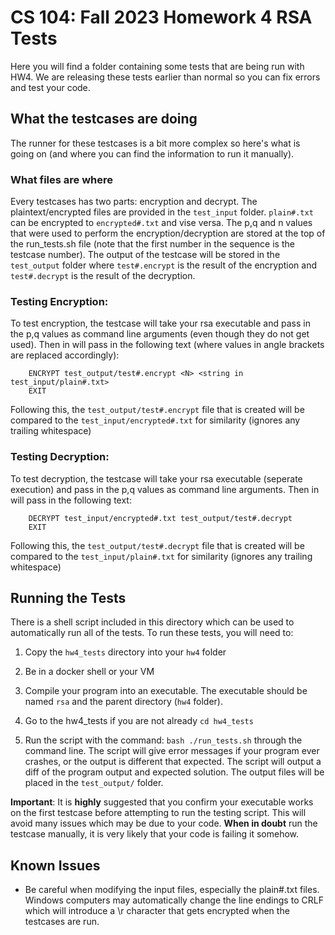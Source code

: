 # CS 104: Fall 2023 Homework 4 RSA Tests

Here you will find a folder containing some tests that are being run with HW4. We are releasing these tests earlier than normal so you can fix errors and test your code. 

## What the testcases are doing 
The runner for these testcases is a bit more complex so here's what is going on (and where you can find the information to run it manually). 

### What files are where
Every testcases has two parts: encryption and decrypt. The plaintext/encrypted files are provided in the `test_input` folder. `plain#.txt` can be encrypted to `encrypted#.txt` and vise versa. The p,q and n values that were used to perform the encryption/decryption are stored at the top of the run_tests.sh file (note that the first number in the sequence is the testcase number). The output of the testcase will be stored in the `test_output` folder where `test#.encrypt` is the result of the encryption and `test#.decrypt` is the result of the decryption.

### Testing Encryption:
To test encryption, the testcase will take your rsa executable and pass in the p,q values as command line arguments (even though they do not get used). Then in will pass in the following text (where values in angle brackets are replaced accordingly):
```
    ENCRYPT test_output/test#.encrypt <N> <string in test_input/plain#.txt>
    EXIT
```
Following this, the `test_output/test#.encrypt` file that is created will be compared to the `test_input/encrypted#.txt` for similarity (ignores any trailing whitespace)

### Testing Decryption:
To test decryption, the testcase will take your rsa executable (seperate execution) and pass in the p,q values as command line arguments. Then in will pass in the following text:
```
    DECRYPT test_input/encrypted#.txt test_output/test#.decrypt
    EXIT
```
Following this, the `test_output/test#.decrypt` file that is created will be compared to the `test_input/plain#.txt` for similarity (ignores any trailing whitespace)

## Running the Tests
There is a shell script included in this directory which can be used to automatically run all of the tests. To run these tests, you will need to:

1. Copy the `hw4_tests` directory into your `hw4` folder

2. Be in a docker shell or your VM

3. Compile your program into an executable. The executable should be named `rsa` and the parent directory (`hw4` folder). 

4. Go to the hw4_tests if you are not already `cd hw4_tests`

5. Run the script with the command: `bash ./run_tests.sh` through the command line. The script will give error messages if your program ever crashes, or the output is different that expected. The script will output a diff of the program output and expected solution. The output files will be placed in the `test_output/` folder.

**Important**: It is **highly** suggested that you confirm your executable works on the first testcase before attempting to run the testing script. This will avoid many issues which may be due to your code. **When in doubt** run the testcase manually, it is very likely that your code is failing it somehow.

## Known Issues
- Be careful when modifying the input files, especially the plain#.txt files. Windows computers may automatically change the line endings to CRLF which will introduce a \r character that gets encrypted when the testcases are run.
